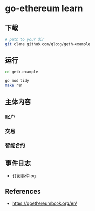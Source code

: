 # go-ethereum learn

## 下载

```bash
# path to your dir
git clone github.com/qloog/geth-example
```

## 运行
```bash
cd geth-example

go mod tidy
make run
```

## 主体内容

### 账户

### 交易

### 智能合约

## 事件日志

- 订阅事件log

## References

- https://goethereumbook.org/en/